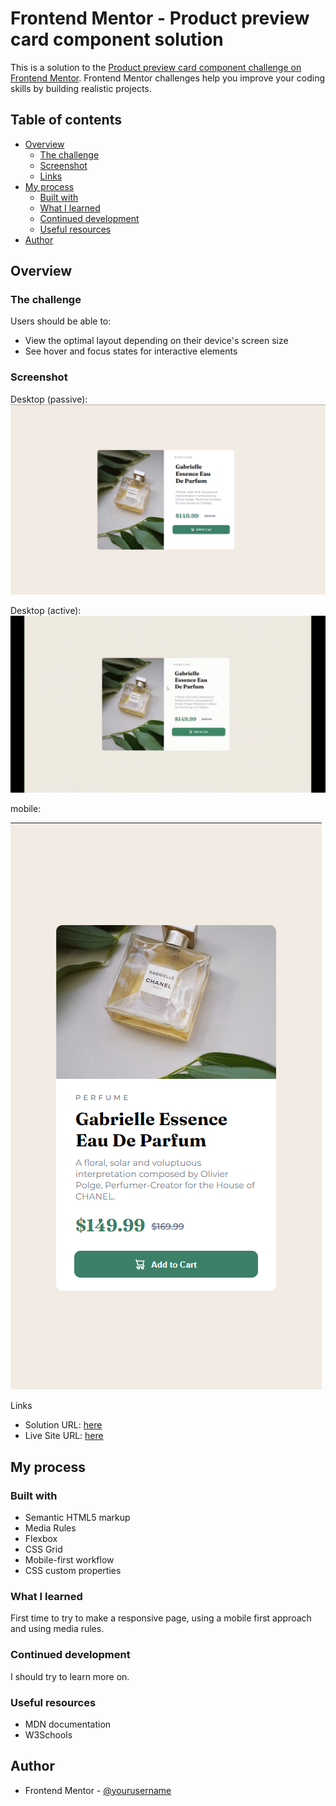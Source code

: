 # Frontend Mentor - Product preview card component solution

This is a solution to the [Product preview card component challenge on Frontend Mentor](https://www.frontendmentor.io/challenges/product-preview-card-component-GO7UmttRfa). Frontend Mentor challenges help you improve your coding skills by building realistic projects.

## Table of contents

- [Overview](#overview)
  - [The challenge](#the-challenge)
  - [Screenshot](#screenshot)
  - [Links](#links)
- [My process](#my-process)
  - [Built with](#built-with)
  - [What I learned](#what-i-learned)
  - [Continued development](#continued-development)
  - [Useful resources](#useful-resources)
- [Author](#author)

## Overview

### The challenge

Users should be able to:

- View the optimal layout depending on their device's screen size
- See hover and focus states for interactive elements

### Screenshot

Desktop (passive):
![1720276834203](image/README-template/1720276834203.png)

Desktop (active):
![active-state](image/README-template/active%20state.gif)

mobile:

![1720278935004](image/README-template/1720278935004.png)

Links

- Solution URL: [ here](https://github.com/Yahia-kilany/product-preview-card-component-main)
- Live Site URL: [here](https://yahia-kilany.github.io/product-preview-card-component-main/)

## My process

### Built with

- Semantic HTML5 markup
- Media Rules
- Flexbox
- CSS Grid
- Mobile-first workflow
- CSS custom properties

### What I learned

First time to try to make a responsive page, using a mobile first approach and using media rules.

### Continued development

I should try to learn more on.

### Useful resources

- MDN documentation
- W3Schools

## Author

- Frontend Mentor - [@yourusername](https://www.frontendmentor.io/profile/yourusername)
